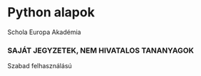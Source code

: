 # Python alapok
 Schola Europa Akadémia

 ### SAJÁT JEGYZETEK, NEM HIVATALOS TANANYAGOK ###

Szabad felhasználású
